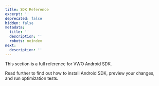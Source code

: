 ```yaml
---
title: SDK Reference
excerpt: ''
deprecated: false
hidden: false
metadata:
  title: ''
  description: ''
  robots: noindex
next:
  description: ''
---
```

This section is a full reference for VWO Android SDK.

Read further to find out how to install Android SDK, preview your changes, and run optimization tests.
